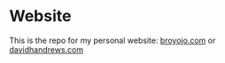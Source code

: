 # Website

This is the repo for my personal website: [broyojo.com](https://broyojo.com) or [davidhandrews.com](https://davidhandrews.com)